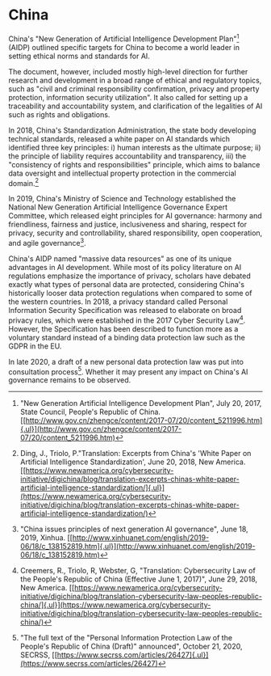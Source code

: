 # China

China's "New Generation of Artificial Intelligence Development Plan"[^55] (AIDP) outlined specific targets for China to become a world leader in setting ethical norms and standards for AI.

The document, however, included mostly high-level direction for further research and development in a broad range of ethical and regulatory topics, such as "civil and criminal responsibility confirmation, privacy and property protection, information security utilization". It also called for setting up a traceability and accountability system, and clarification of the legalities of AI such as rights and obligations.

In 2018, China's Standardization Administration, the state body developing technical standards, released a white paper on AI standards which identified three key principles: i) human interests as the ultimate purpose; ii) the principle of liability requires accountability and transparency, iii) the "consistency of rights and responsibilities" principle, which aims to balance data oversight and intellectual property protection in the commercial domain.[^56]

In 2019, China's Ministry of Science and Technology established the National New Generation Artificial Intelligence Governance Expert Committee, which released eight principles for AI governance: harmony and friendliness, fairness and justice, inclusiveness and sharing, respect for privacy, security and controllability, shared responsibility, open cooperation, and agile governance[^57].

China's AIDP named "massive data resources" as one of its unique advantages in AI development. While most of its policy literature on AI regulations emphasize the importance of privacy, scholars have debated exactly what types of personal data are protected, considering China's historically looser data protection regulations when compared to some of the western countries. In 2018, a privacy standard called Personal Information Security Specification was released to elaborate on broad privacy rules, which were established in the 2017 Cyber Security Law[^58]. However, the Specification has been described to function more as a voluntary standard instead of a binding data protection law such as the GDPR in the EU.

In late 2020, a draft of a new personal data protection law was put into consultation process[^59]. Whether it may present any impact on China's AI governance remains to be observed.

[^55]: "New Generation Artificial Intelligence Development Plan", July 20, 2017, State Council, People's Republic of China.  [[http://www.gov.cn/zhengce/content/2017-07/20/content_5211996.htm]{.ul}](http://www.gov.cn/zhengce/content/2017-07/20/content_5211996.htm)

[^56]: Ding, J., Triolo, P."Translation: Excerpts from China's 'White Paper on Artificial Intelligence Standardization', June 20, 2018, New America.  [[https://www.newamerica.org/cybersecurity-initiative/digichina/blog/translation-excerpts-chinas-white-paper-artificial-intelligence-standardization/]{.ul}](https://www.newamerica.org/cybersecurity-initiative/digichina/blog/translation-excerpts-chinas-white-paper-artificial-intelligence-standardization/)

[^57]: "China issues principles of next generation AI governance", June 18, 2019, Xinhua.  [[http://www.xinhuanet.com/english/2019-06/18/c_138152819.htm]{.ul}](http://www.xinhuanet.com/english/2019-06/18/c_138152819.htm)

[^58]: Creemers, R., Triolo, R, Webster, G, "Translation: Cybersecurity Law of the People's Republic of China (Effective June 1, 2017)", June 29, 2018, New America.  [[https://www.newamerica.org/cybersecurity-initiative/digichina/blog/translation-cybersecurity-law-peoples-republic-china/]{.ul}](https://www.newamerica.org/cybersecurity-initiative/digichina/blog/translation-cybersecurity-law-peoples-republic-china/)

[^59]: "The full text of the "Personal Information Protection Law of the People's Republic of China (Draft)" announced", October 21, 2020, SECRSS, [[https://www.secrss.com/articles/26427]{.ul}](https://www.secrss.com/articles/26427)
